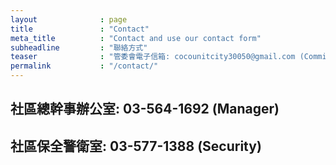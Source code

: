 ```yaml
---
layout              : page
title               : "Contact"
meta_title          : "Contact and use our contact form"
subheadline         : "聯絡方式"
teaser              : "管委會電子信箱: cocounitcity30050@gmail.com (Committee)"
permalink           : "/contact/"
---
```


## 社區總幹事辦公室: 03-564-1692 (Manager)

## 社區保全警衛室: 03-577-1388 (Security)
